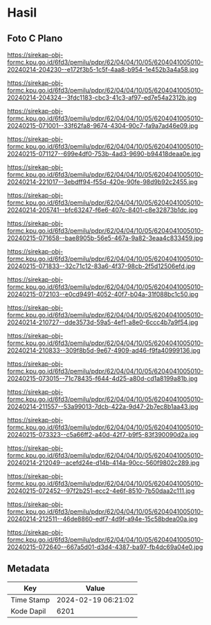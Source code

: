 # Hasil

## Foto C Plano

https://sirekap-obj-formc.kpu.go.id/6fd3/pemilu/pdpr/62/04/04/10/05/6204041005010-20240214-204230--e172f3b5-1c5f-4aa8-b954-1e452b3a4a58.jpg

https://sirekap-obj-formc.kpu.go.id/6fd3/pemilu/pdpr/62/04/04/10/05/6204041005010-20240214-204324--3fdc1183-cbc3-41c3-af97-ed7e54a2312b.jpg

https://sirekap-obj-formc.kpu.go.id/6fd3/pemilu/pdpr/62/04/04/10/05/6204041005010-20240215-071001--33f62fa8-9674-4304-90c7-fa9a7ad46e09.jpg

https://sirekap-obj-formc.kpu.go.id/6fd3/pemilu/pdpr/62/04/04/10/05/6204041005010-20240215-071127--699e4df0-753b-4ad3-9690-b94418deaa0e.jpg

https://sirekap-obj-formc.kpu.go.id/6fd3/pemilu/pdpr/62/04/04/10/05/6204041005010-20240214-221017--3ebdff94-f55d-420e-90fe-98d9b92c2455.jpg

https://sirekap-obj-formc.kpu.go.id/6fd3/pemilu/pdpr/62/04/04/10/05/6204041005010-20240214-205741--bfc63247-f6e6-407c-8401-c8e32873b1dc.jpg

https://sirekap-obj-formc.kpu.go.id/6fd3/pemilu/pdpr/62/04/04/10/05/6204041005010-20240215-071658--bae8905b-56e5-467a-9a82-3eaa4c833459.jpg

https://sirekap-obj-formc.kpu.go.id/6fd3/pemilu/pdpr/62/04/04/10/05/6204041005010-20240215-071833--32c71c12-83a6-4f37-98cb-2f5d12506efd.jpg

https://sirekap-obj-formc.kpu.go.id/6fd3/pemilu/pdpr/62/04/04/10/05/6204041005010-20240215-072103--e0cd9491-4052-40f7-b04a-31f088bc1c50.jpg

https://sirekap-obj-formc.kpu.go.id/6fd3/pemilu/pdpr/62/04/04/10/05/6204041005010-20240214-210727--dde3573d-59a5-4ef1-a8e0-6ccc4b7a9f54.jpg

https://sirekap-obj-formc.kpu.go.id/6fd3/pemilu/pdpr/62/04/04/10/05/6204041005010-20240214-210833--309f8b5d-9e67-4909-ad46-f9fa40999136.jpg

https://sirekap-obj-formc.kpu.go.id/6fd3/pemilu/pdpr/62/04/04/10/05/6204041005010-20240215-073015--71c78435-f644-4d25-a80d-cd1a8199a81b.jpg

https://sirekap-obj-formc.kpu.go.id/6fd3/pemilu/pdpr/62/04/04/10/05/6204041005010-20240214-211557--53a99013-7dcb-422a-9d47-2b7ec8b1aa43.jpg

https://sirekap-obj-formc.kpu.go.id/6fd3/pemilu/pdpr/62/04/04/10/05/6204041005010-20240215-073323--c5a66ff2-a40d-42f7-b9f5-83f390090d2a.jpg

https://sirekap-obj-formc.kpu.go.id/6fd3/pemilu/pdpr/62/04/04/10/05/6204041005010-20240214-212049--acefd24e-d14b-414a-90cc-560f9802c289.jpg

https://sirekap-obj-formc.kpu.go.id/6fd3/pemilu/pdpr/62/04/04/10/05/6204041005010-20240215-072452--97f2b251-ecc2-4e6f-8510-7b50daa2c111.jpg

https://sirekap-obj-formc.kpu.go.id/6fd3/pemilu/pdpr/62/04/04/10/05/6204041005010-20240214-212511--46de8860-edf7-4d9f-a94e-15c58bdea00a.jpg

https://sirekap-obj-formc.kpu.go.id/6fd3/pemilu/pdpr/62/04/04/10/05/6204041005010-20240215-072640--667a5d01-d3d4-4387-ba97-fb4dc69a04e0.jpg


## Metadata

| Key        | Value               |
| ---------- | ------------------- |
| Time Stamp | 2024-02-19 06:21:02 |
| Kode Dapil | 6201                |



